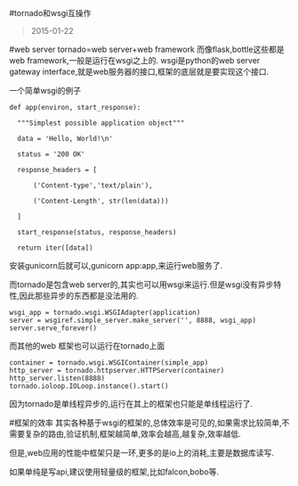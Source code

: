 #tornado和wsgi互操作
>2015-01-22

#web server
tornado=web server+web framework
而像flask,bottle这些都是web framework,一般是运行在wsgi之上的.
wsgi是python的web server gateway interface,就是web服务器的接口,框架的底层就是要实现这个接口.

一个简单wsgi的例子

    def app(environ, start_response):
  
      """Simplest possible application object"""
  
      data = 'Hello, World!\n'
  
      status = '200 OK'
  
      response_headers = [
  
          ('Content-type','text/plain'),
  
          ('Content-Length', str(len(data)))
  
      ]
  
      start_response(status, response_headers)
  
      return iter([data])

安装gunicorn后就可以,gunicorn app:app,来运行web服务了.

而tornado是包含web server的,其实也可以用wsgi来运行.但是wsgi没有异步特性,因此那些异步的东西都是没法用的.

    wsgi_app = tornado.wsgi.WSGIAdapter(application)
    server = wsgiref.simple_server.make_server('', 8888, wsgi_app)
    server.serve_forever()
  
而其他的web 框架也可以运行在tornado上面

    container = tornado.wsgi.WSGIContainer(simple_app)
    http_server = tornado.httpserver.HTTPServer(container)
    http_server.listen(8888)
    tornado.ioloop.IOLoop.instance().start()

因为tornado是单线程异步的,运行在其上的框架也只能是单线程运行了.

#框架的效率
其实各种基于wsgi的框架的,总体效率是可见的,如果需求比较简单,不需要复杂的路由,验证机制,框架越简单,效率会越高,越复杂,效率越低.

但是,web应用的性能中框架只是一环,更多的是io上的消耗,主要是数据库读写.

如果单纯是写api,建议使用轻量级的框架,比如falcon,bobo等.





